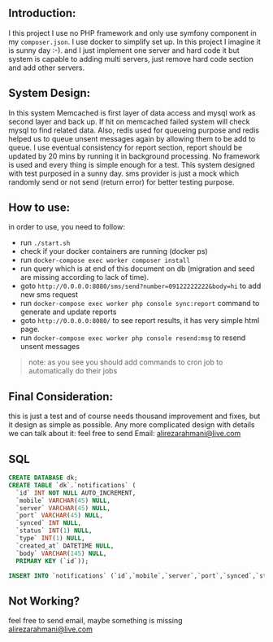 Introduction:
---
I this project I use no PHP framework and only use symfony component in my `composer.json`. I use docker to simplify set up. In this project I imagine it is sunny day :-). and I just implement one server and hard code it but system is capable to adding multi servers, just remove hard code section and add other servers.

System Design:
---
In this system Memcached is first layer of data access and mysql work as second layer and back up. If hit on memcached failed system will check mysql to find related data. Also, redis used for queueing purpose and redis helped us to queue unsent messages again by allowing them to be add to queue.
I use eventual consistency for report section, report should be updated by 20 mins by running it in background processing. No framework is used and every thing is simple enough for a test. This system designed with test purposed in a sunny day.
sms provider is just a mock which randomly send or not send (return error) for better testing purpose. 

How to use:
---

in order to use, you need to follow:

- run `./start.sh` 
- check if your docker containers are running (docker ps)
- run `docker-compose exec worker composer install`
- run query which is at end of this document on db (migration and seed are missing according to lack of time).
- goto `http://0.0.0.0:8080/sms/send?number=09122222222&body=hi` to add new sms request
- run `docker-compose exec worker php console sync:report`  command to generate and update reports
- goto `http://0.0.0.0:8080/` to see report results, it has very simple html page.
- run `docker-compose exec worker php console resend:msg` to resend unsent messages 


> note: as you see you should add commands to cron job to automatically do their jobs 

Final Consideration:
---
this is just a test and of course needs thousand improvement and fixes, but it design as simple as possible. Any more complicated design with details we can talk about it: feel free to send Email: alirezarahmani@live.com

SQL
---
```sql
CREATE DATABASE dk;
CREATE TABLE `dk`.`notifications` (
  `id` INT NOT NULL AUTO_INCREMENT,
  `mobile` VARCHAR(45) NULL,
  `server` VARCHAR(45) NULL,
  `port` VARCHAR(45) NULL,
  `synced` INT NULL,
  `status` INT(1) NULL,
  `type` INT(1) NULL,
  `created_at` DATETIME NULL,
  `body` VARCHAR(145) NULL,
  PRIMARY KEY (`id`));

INSERT INTO `notifications` (`id`,`mobile`,`server`,`port`,`synced`,`status`,`created_at`,`body`,`type`) VALUES (1,'09122222222','0.0.0.0','80',0,1,'2020-06-12 19:12:15','hi',1);
```

Not Working?
---
feel free to send email, maybe something is missing alirezarahmani@live.com
